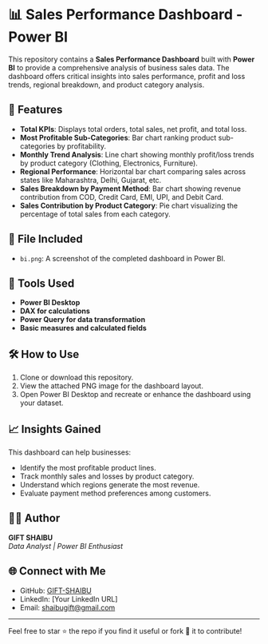 
# 📊 Sales Performance Dashboard - Power BI

This repository contains a **Sales Performance Dashboard** built with **Power BI** to provide a comprehensive analysis of business sales data. The dashboard offers critical insights into sales performance, profit and loss trends, regional breakdown, and product category analysis.

## 🚀 Features

- **Total KPIs**: Displays total orders, total sales, net profit, and total loss.
- **Most Profitable Sub-Categories**: Bar chart ranking product sub-categories by profitability.
- **Monthly Trend Analysis**: Line chart showing monthly profit/loss trends by product category (Clothing, Electronics, Furniture).
- **Regional Performance**: Horizontal bar chart comparing sales across states like Maharashtra, Delhi, Gujarat, etc.
- **Sales Breakdown by Payment Method**: Bar chart showing revenue contribution from COD, Credit Card, EMI, UPI, and Debit Card.
- **Sales Contribution by Product Category**: Pie chart visualizing the percentage of total sales from each category.

## 📁 File Included

- `bi.png`: A screenshot of the completed dashboard in Power BI.

## 📌 Tools Used

- **Power BI Desktop**
- **DAX for calculations**
- **Power Query for data transformation**
- **Basic measures and calculated fields**

## 🛠️ How to Use

1. Clone or download this repository.
2. View the attached PNG image for the dashboard layout.
3. Open Power BI Desktop and recreate or enhance the dashboard using your dataset.

## 📈 Insights Gained

This dashboard can help businesses:

- Identify the most profitable product lines.
- Track monthly sales and losses by product category.
- Understand which regions generate the most revenue.
- Evaluate payment method preferences among customers.

## 🧑‍💻 Author

**GIFT SHAIBU**  
_Data Analyst | Power BI Enthusiast_

## 🌐 Connect with Me

- GitHub: [GIFT-SHAIBU](https://github.com/GIFT-SHAIBU)
- LinkedIn: [Your LinkedIn URL]
- Email: shaibugift@gmail.com

---

Feel free to star ⭐ the repo if you find it useful or fork 🍴 it to contribute!
